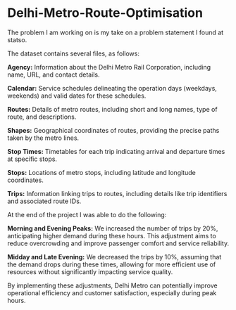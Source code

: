 # Delhi-Metro-Route-Optimisation

The problem I am working on is my take on a problem statement I found at statso. 

The dataset contains several files, as follows:

**Agency:** Information about the Delhi Metro Rail Corporation, including name, URL, and contact details.

**Calendar:** Service schedules delineating the operation days (weekdays, weekends) and valid dates for these schedules.

**Routes:** Details of metro routes, including short and long names, type of route, and descriptions.

**Shapes:** Geographical coordinates of routes, providing the precise paths taken by the metro lines.

**Stop Times:** Timetables for each trip indicating arrival and departure times at specific stops.

**Stops:** Locations of metro stops, including latitude and longitude coordinates.

**Trips:** Information linking trips to routes, including details like trip identifiers and associated route IDs.

At the end of the project I was able to do the following:

**Morning and Evening Peaks:**
We increased the number of trips by 20%, anticipating higher demand during these hours. 
This adjustment aims to reduce overcrowding and improve passenger comfort and service reliability.

**Midday and Late Evening:**
We decreased the trips by 10%, assuming that the demand drops during these times, 
allowing for more efficient use of resources without significantly impacting service quality.

By implementing these adjustments, Delhi Metro can potentially improve operational efficiency and customer satisfaction, especially during peak hours.

